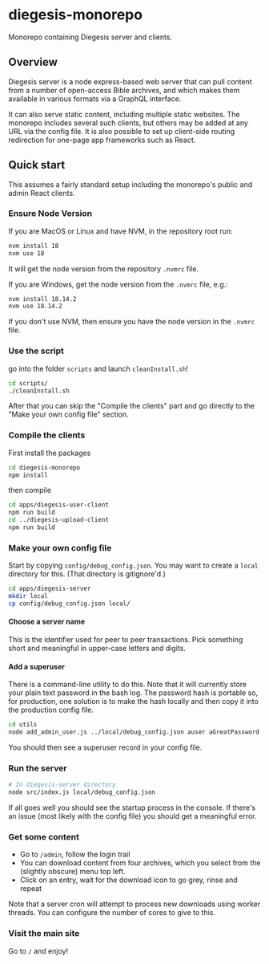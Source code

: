 # diegesis-monorepo
Monorepo containing Diegesis server and clients.

## Overview

Diegesis server is a node express-based web server that can pull content from a number of open-access Bible archives,
and which makes them available in various formats via a GraphQL interface.

It can also serve static content, including multiple static websites. The monorepo includes several such clients, but others
may be added at any URL via the config file. It is also possible to set up client-side routing redirection for one-page app frameworks
such as React.

## Quick start

This assumes a fairly standard setup including the monorepo's public and admin React clients.

### Ensure Node Version

If you are MacOS or Linux and have NVM, in the repository root run:
```bash
nvm install 18
nvm use 18
```
It will get the node version from the repository `.nvmrc` file.

If you are Windows, get the node version from the `.nvmrc` file, e.g.:
```bash
nvm install 18.14.2
nvm use 18.14.2
```

If you don't use NVM, then ensure you have the node version in the `.nvmrc` file.

### Use the script

go into the folder `scripts` and launch `cleanInstall.sh`!
```bash
cd scripts/
./cleanInstall.sh
```

After that you can skip the "Compile the clients" part and go directly to the "Make your own config file" section.

### Compile the clients

First install the packages
```bash
cd diegesis-monorepo
npm install
```

then compile
```bash
cd apps/diegesis-user-client
npm run build
cd ../diegesis-upload-client
npm run build
```

### Make your own config file

Start by copying `config/debug_config.json`. You may want to create a `local` directory for this. (That directory is gitignore'd.)
```bash
cd apps/diegesis-server
mkdir local
cp config/debug_config.json local/
```

#### Choose a server name
This is the identifier used for peer to peer transactions. Pick something short and meaningful in upper-case letters and digits.

#### Add a superuser

There is a command-line utility to do this. Note that it will currently store your plain text password in the bash log.
The password hash is portable so, for production, one solution is to make the hash locally and
then copy it into the production config file.
```bash
cd utils
node add_admin_user.js ../local/debug_config.json auser aGreatPassword admin archivist
```
You should then see a superuser record in your config file.

### Run the server
```bash
# In diegesis-server directory
node src/index.js local/debug_config.json
```

If all goes well you should see the startup process in the console. If there's an issue (most likely with the config file) you should get
a meaningful error.

### Get some content

- Go to `/admin`, follow the login trail
- You can download content from four archives, which you select from the (slightly obscure) menu top left.
- Click on an entry, wait for the download icon to go grey, rinse and repeat

Note that a server cron will attempt to process new downloads using worker threads. You can configure the
number of cores to give to this.

### Visit the main site
Go to `/` and enjoy!
